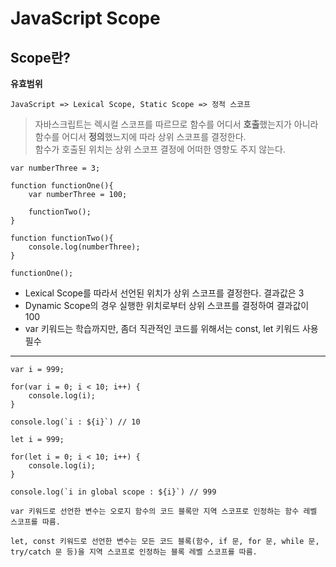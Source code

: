# JavaScript Scope

## Scope란?

**유효범위**

`JavaScript => Lexical Scope, Static Scope => 정적 스코프`

> 자바스크립트는 렉시컬 스코프를 따르므로 함수를 어디서 **호출**했는지가 아니라 함수를 어디서 **정의**했느지에 따라 상위 스코프를 결정한다.  
> 함수가 호출된 위치는 상위 스코프 결정에 어떠한 영향도 주지 않는다.

```
var numberThree = 3;

function functionOne(){
    var numberThree = 100;

    functionTwo();
}

function functionTwo(){
    console.log(numberThree);
}

functionOne();
```

- Lexical Scope를 따라서 선언된 위치가 상위 스코프를 결정한다. 결과값은 3
- Dynamic Scope의 경우 실행한 위치로부터 상위 스코프를 결정하여 결과값이 100
- var 키워드는 학습까지만, 좀더 직관적인 코드를 위해서는 const, let 키워드 사용 필수

<hr />

```
var i = 999;

for(var i = 0; i < 10; i++) {
    console.log(i);
}

console.log(`i : ${i}`) // 10
```

```
let i = 999;

for(let i = 0; i < 10; i++) {
    console.log(i);
}

console.log(`i in global scope : ${i}`) // 999
```

`var 키워드로 선언한 변수는 오로지 함수의 코드 블록만 지역 스코프로 인정하는 함수 레벨 스코프를 따름.`

`let, const 키워드로 선언한 변수는 모든 코드 블록(함수, if 문, for 문, while 문, try/catch 문 등)을 지역 스코프로 인정하는 블록 레벨 스코프를 따름.`
